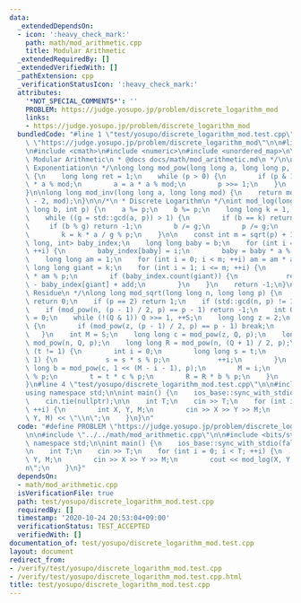```yaml
---
data:
  _extendedDependsOn:
  - icon: ':heavy_check_mark:'
    path: math/mod_arithmetic.cpp
    title: Modular Arithmetic
  _extendedRequiredBy: []
  _extendedVerifiedWith: []
  _pathExtension: cpp
  _verificationStatusIcon: ':heavy_check_mark:'
  attributes:
    '*NOT_SPECIAL_COMMENTS*': ''
    PROBLEM: https://judge.yosupo.jp/problem/discrete_logarithm_mod
    links:
    - https://judge.yosupo.jp/problem/discrete_logarithm_mod
  bundledCode: "#line 1 \"test/yosupo/discrete_logarithm_mod.test.cpp\"\n#define PROBLEM\
    \ \"https://judge.yosupo.jp/problem/discrete_logarithm_mod\"\n\n#line 2 \"math/mod_arithmetic.cpp\"\
    \n#include <cmath>\n#include <numeric>\n#include <unordered_map>\n\n/*\n * @brief\
    \ Modular Arithmetic\n * @docs docs/math/mod_arithmetic.md\n */\n\n/*\n * Modular\
    \ Exponentiation\n */\nlong long mod_pow(long long a, long long p, long long mod)\
    \ {\n    long long ret = 1;\n    while (p > 0) {\n        if (p & 1) ret = ret\
    \ * a % mod;\n        a = a * a % mod;\n        p >>= 1;\n    }\n    return ret;\n\
    }\n\nlong long mod_inv(long long a, long long mod) {\n    return mod_pow(a, mod\
    \ - 2, mod);\n}\n\n/*\n * Discrete Logarithm\n */\nint mod_log(long long a, long\
    \ long b, int p) {\n    a %= p;\n    b %= p;\n    long long k = 1, add = 0, g;\n\
    \    while ((g = std::gcd(a, p)) > 1) {\n        if (b == k) return add;\n   \
    \     if (b % g) return -1;\n        b /= g;\n        p /= g;\n        ++add;\n\
    \        k = k * a / g % p;\n    }\n\n    const int m = sqrt(p) + 1;\n    std::unordered_map<long\
    \ long, int> baby_index;\n    long long baby = b;\n    for (int i = 0; i <= m;\
    \ ++i) {\n        baby_index[baby] = i;\n        baby = baby * a % p;\n    }\n\
    \    long long am = 1;\n    for (int i = 0; i < m; ++i) am = am * a % p;\n   \
    \ long long giant = k;\n    for (int i = 1; i <= m; ++i) {\n        giant = giant\
    \ * am % p;\n        if (baby_index.count(giant)) {\n            return i * m\
    \ - baby_index[giant] + add;\n        }\n    }\n    return -1;\n}\n\n/*\n * Quadratic\
    \ Residue\n */\nlong long mod_sqrt(long long n, long long p) {\n    if (n == 0)\
    \ return 0;\n    if (p == 2) return 1;\n    if (std::gcd(n, p) != 1) return -1;\n\
    \    if (mod_pow(n, (p - 1) / 2, p) == p - 1) return -1;\n    int Q = p - 1, S\
    \ = 0;\n    while (!(Q & 1)) Q >>= 1, ++S;\n    long long z = 2;\n    while (true)\
    \ {\n        if (mod_pow(z, (p - 1) / 2, p) == p - 1) break;\n        ++z;\n \
    \   }\n    int M = S;\n    long long c = mod_pow(z, Q, p);\n    long long t =\
    \ mod_pow(n, Q, p);\n    long long R = mod_pow(n, (Q + 1) / 2, p);\n    while\
    \ (t != 1) {\n        int i = 0;\n        long long s = t;\n        while (s !=\
    \ 1) {\n            s = s * s % p;\n            ++i;\n        }\n        long\
    \ long b = mod_pow(c, 1 << (M - i - 1), p);\n        M = i;\n        c = b * b\
    \ % p;\n        t = t * c % p;\n        R = R * b % p;\n    }\n    return R;\n\
    }\n#line 4 \"test/yosupo/discrete_logarithm_mod.test.cpp\"\n\n#include <bits/stdc++.h>\n\
    using namespace std;\n\nint main() {\n    ios_base::sync_with_stdio(false);\n\
    \    cin.tie(nullptr);\n\n    int T;\n    cin >> T;\n    for (int i = 0; i < T;\
    \ ++i) {\n        int X, Y, M;\n        cin >> X >> Y >> M;\n        cout << mod_log(X,\
    \ Y, M) << \"\\n\";\n    }\n}\n"
  code: "#define PROBLEM \"https://judge.yosupo.jp/problem/discrete_logarithm_mod\"\
    \n\n#include \"../../math/mod_arithmetic.cpp\"\n\n#include <bits/stdc++.h>\nusing\
    \ namespace std;\n\nint main() {\n    ios_base::sync_with_stdio(false);\n    cin.tie(nullptr);\n\
    \n    int T;\n    cin >> T;\n    for (int i = 0; i < T; ++i) {\n        int X,\
    \ Y, M;\n        cin >> X >> Y >> M;\n        cout << mod_log(X, Y, M) << \"\\\
    n\";\n    }\n}"
  dependsOn:
  - math/mod_arithmetic.cpp
  isVerificationFile: true
  path: test/yosupo/discrete_logarithm_mod.test.cpp
  requiredBy: []
  timestamp: '2020-10-24 20:53:04+09:00'
  verificationStatus: TEST_ACCEPTED
  verifiedWith: []
documentation_of: test/yosupo/discrete_logarithm_mod.test.cpp
layout: document
redirect_from:
- /verify/test/yosupo/discrete_logarithm_mod.test.cpp
- /verify/test/yosupo/discrete_logarithm_mod.test.cpp.html
title: test/yosupo/discrete_logarithm_mod.test.cpp
---
```

